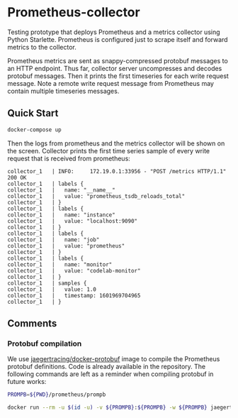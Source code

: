 # Prometheus-collector

Testing prototype that deploys Prometheus and a metrics collector using Python Starlette. Prometheus is configured just to scrape itself and forward metrics to the collector. 

Prometheus metrics are sent as snappy-compressed protobuf messages to an HTTP endpoint. Thus far, collector server uncompresses and decodes protobuf messages. Then it prints the first timeseries for each write request message. Note a remote write request message from Prometheus may contain multiple timeseries messages.

## Quick Start
```bash
docker-compose up
```

Then the logs from prometheus and the metrics collector will be shown on the screen. Collector prints the first time series sample of every write request that is received from prometheus:

```
collector_1   | INFO:     172.19.0.1:33956 - "POST /metrics HTTP/1.1" 200 OK
collector_1   | labels {
collector_1   |   name: "__name__"
collector_1   |   value: "prometheus_tsdb_reloads_total"
collector_1   | }
collector_1   | labels {
collector_1   |   name: "instance"
collector_1   |   value: "localhost:9090"
collector_1   | }
collector_1   | labels {
collector_1   |   name: "job"
collector_1   |   value: "prometheus"
collector_1   | }
collector_1   | labels {
collector_1   |   name: "monitor"
collector_1   |   value: "codelab-monitor"
collector_1   | }
collector_1   | samples {
collector_1   |   value: 1.0
collector_1   |   timestamp: 1601969704965
collector_1   | }
```

## Comments

###  Protobuf compilation

We use [jaegertracing/docker-protobuf](https://github.com/jaegertracing/docker-protobuf)  image to compile the Prometheus protobuf definitions. Code is already available in the repository. The following commands are left as a reminder when compiling protobuf in future works:

```bash
PROMPB=${PWD}/prometheus/prompb

docker run --rm -u $(id -u) -v ${PROMPB}:${PROMPB} -w ${PROMPB} jaegertracing/protobuf:latest --proto_path=${PROMPB} --python_out=${PROMPB} -I/usr/include/github.com/gogo/protobuf ${PROMPB}/*.proto
```
